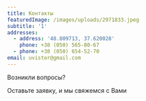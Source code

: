 ```yaml
---
title: Контакты
featuredImage: /images/uploads/2971833.jpeg
subtitle: '1'
addresses:
  - address: '48.809713, 37.620028'
    phone: +38 (050) 565-80-67
  - phone: +38 (050) 654-52-70
email: uvistor@gmail.com
---
```

Возникли вопросы?

Оставьте заявку, и мы свяжемся с Вами
